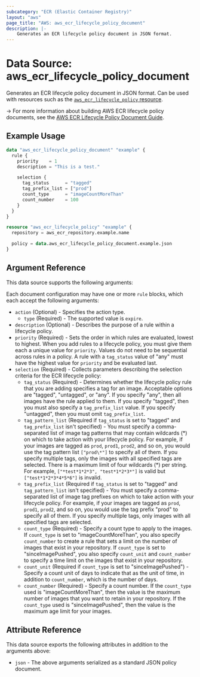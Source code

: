 ```yaml
---
subcategory: "ECR (Elastic Container Registry)"
layout: "aws"
page_title: "AWS: aws_ecr_lifecycle_policy_document"
description: |-
    Generates an ECR lifecycle policy document in JSON format.
---
```


# Data Source: aws_ecr_lifecycle_policy_document

Generates an ECR lifecycle policy document in JSON format. Can be used with resources such as the [`aws_ecr_lifecycle_policy` resource](/docs/providers/aws/r/ecr_lifecycle_policy.html).

-> For more information about building AWS ECR lifecycle policy documents, see the [AWS ECR Lifecycle Policy Document Guide](https://docs.aws.amazon.com/AmazonECR/latest/userguide/LifecyclePolicies.html).

## Example Usage

```terraform
data "aws_ecr_lifecycle_policy_document" "example" {
  rule {
    priority    = 1
    description = "This is a test."

    selection {
      tag_status      = "tagged"
      tag_prefix_list = ["prod"]
      count_type      = "imageCountMoreThan"
      count_number    = 100
    }
  }
}

resource "aws_ecr_lifecycle_policy" "example" {
  repository = aws_ecr_repository.example.name

  policy = data.aws_ecr_lifecycle_policy_document.example.json
}
```

## Argument Reference

This data source supports the following arguments:

Each document configuration may have one or more `rule` blocks, which each accept the following arguments:

* `action` (Optional) - Specifies the action type.
    * `type` (Required) - The supported value is `expire`.
* `description` (Optional) - Describes the purpose of a rule within a lifecycle policy.
* `priority` (Required) - Sets the order in which rules are evaluated, lowest to highest. When you add rules to a lifecycle policy, you must give them each a unique value for `priority`. Values do not need to be sequential across rules in a policy. A rule with a `tag_status` value of "any" must have the highest value for `priority` and be evaluated last.
* `selection` (Required) -  Collects parameters describing the selection criteria for the ECR lifecycle policy:
    * `tag_status` (Required) - Determines whether the lifecycle policy rule that you are adding specifies a tag for an image. Acceptable options are "tagged", "untagged", or "any". If you specify "any", then all images have the rule applied to them. If you specify "tagged", then you must also specify a `tag_prefix_list` value. If you specify "untagged", then you must omit `tag_prefix_list`.
    * `tag_pattern_list` (Required if `tag_status` is set to "tagged" and `tag_prefix_list` isn't specified) - You must specify a comma-separated list of image tag patterns that may contain wildcards (\*) on which to take action with your lifecycle policy. For example, if your images are tagged as `prod`, `prod1`, `prod2`, and so on, you would use the tag pattern list `["prod\*"]` to specify all of them. If you specify multiple tags, only the images with all specified tags are selected. There is a maximum limit of four wildcards (\*) per string. For example, `["*test*1*2*3", "test*1*2*3*"]` is valid but `["test*1*2*3*4*5*6"]` is invalid.
    * `tag_prefix_list` (Required if `tag_status` is set to "tagged" and `tag_pattern_list` isn't specified) - You must specify a comma-separated list of image tag prefixes on which to take action with your lifecycle policy. For example, if your images are tagged as `prod`, `prod1`, `prod2`, and so on, you would use the tag prefix "prod" to specify all of them. If you specify multiple tags, only images with all specified tags are selected.
    * `count_type` (Required) - Specify a count type to apply to the images. If `count_type` is set to "imageCountMoreThan", you also specify `count_number` to create a rule that sets a limit on the number of images that exist in your repository. If `count_type` is set to "sinceImagePushed", you also specify `count_unit` and `count_number` to specify a time limit on the images that exist in your repository.
    * `count_unit` (Required if `count_type` is set to "sinceImagePushed") - Specify a count unit of days to indicate that as the unit of time, in addition to `count_number`, which is the number of days.
    * `count_number` (Required) - Specify a count number. If the `count_type` used is "imageCountMoreThan", then the value is the maximum number of images that you want to retain in your repository. If the `count_type` used is "sinceImagePushed", then the value is the maximum age limit for your images.

## Attribute Reference

This data source exports the following attributes in addition to the arguments above:

* `json` - The above arguments serialized as a standard JSON policy document.
